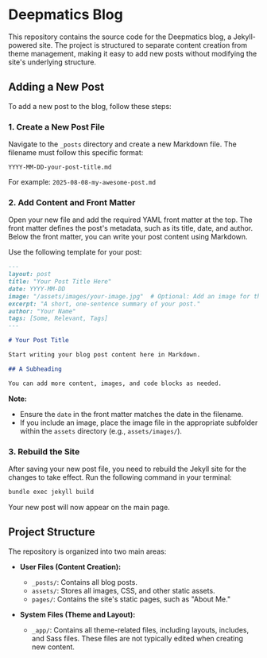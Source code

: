# Deepmatics Blog

This repository contains the source code for the Deepmatics blog, a Jekyll-powered site. The project is structured to separate content creation from theme management, making it easy to add new posts without modifying the site's underlying structure.

## Adding a New Post

To add a new post to the blog, follow these steps:

### 1. Create a New Post File

Navigate to the `_posts` directory and create a new Markdown file. The filename must follow this specific format:

`YYYY-MM-DD-your-post-title.md`

For example: `2025-08-08-my-awesome-post.md`

### 2. Add Content and Front Matter

Open your new file and add the required YAML front matter at the top. The front matter defines the post's metadata, such as its title, date, and author. Below the front matter, you can write your post content using Markdown.

Use the following template for your post:

```markdown
---
layout: post
title: "Your Post Title Here"
date: YYYY-MM-DD
image: "/assets/images/your-image.jpg"  # Optional: Add an image for the post
excerpt: "A short, one-sentence summary of your post."
author: "Your Name"
tags: [Some, Relevant, Tags]
---

# Your Post Title

Start writing your blog post content here in Markdown.

## A Subheading

You can add more content, images, and code blocks as needed.
```

**Note:**

*   Ensure the `date` in the front matter matches the date in the filename.
*   If you include an image, place the image file in the appropriate subfolder within the `assets` directory (e.g., `assets/images/`).

### 3. Rebuild the Site

After saving your new post file, you need to rebuild the Jekyll site for the changes to take effect. Run the following command in your terminal:

```bash
bundle exec jekyll build
```

Your new post will now appear on the main page.

## Project Structure

The repository is organized into two main areas:

*   **User Files (Content Creation):**
    *   `_posts/`: Contains all blog posts.
    *   `assets/`: Stores all images, CSS, and other static assets.
    *   `pages/`: Contains the site's static pages, such as "About Me."

*   **System Files (Theme and Layout):**
    *   `_app/`: Contains all theme-related files, including layouts, includes, and Sass files. These files are not typically edited when creating new content.

